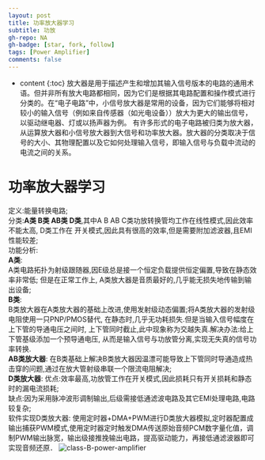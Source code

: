 ```yaml
---
layout: post
title: 功率放大器学习
subtitle: 功放
gh-repo: NA
gh-badge: [star, fork, follow]
tags: [Power Amplifier]
comments: false
---
```

* content
{:toc}
放大器是用于描述产生和增加其输入信号版本的电路的通用术语。但并非所有放大电路都相同，因为它们是根据其电路配置和操作模式进行分类的。在“电子电路”中，小信号放大器是常用的设备，因为它们能够将相对较小的输入信号（例如来自传感器（如光电设备））放大为更大的输出信号，以驱动继电器、灯或以扬声器为例。
有许多形式的电子电路被归类为放大器，从运算放大器和小信号放大器到大信号和功率放大器。放大器的分类取决于信号的大小、其物理配置以及它如何处理输入信号，即输入信号与负载中流动的电流之间的关系。



# 功率放大器学习
定义:能量转换电路;  
分类:**A类 B类 AB类 D类**,其中A B AB C类功放转换管均工作在线性模式,因此效率不能太高, D类工作在  开关模式,因此具有很高的效率,但是需要附加滤波器,且EMI性能较差;  
功能分析:  
**A类**:  
A类电路拓扑为射级跟随器,因E级总是接一个恒定负载提供恒定偏置,导致在静态效率非常低; 但是在正常工作上, A类放大器是音质最好的,几乎能无损失地传输到输出设备;  
**B类**:  
B类放大器在A类放大器的基础上改进,使用发射级动态偏置;将A类放大器的发射级电阻使用一只PNP/PMOS替代,  在静态时,几乎无功耗损失.但是当输入信号幅度在上下管的导通电压之间时, 上下管同时截止,此中现象称为交越失真.解决办法:给上下管基级添加一个预导通电压, 从而是输入信号与功放管分离,实现无失真的信号功率转换.    
**AB类放大器**:
在B类基础上解决B类放大器因温漂可能导致上下管同时导通造成热击穿的问题,通过在放大管射级串联一个限流电阻解决;  
**D类放大器**:
优点:效率最高,功放管工作在开关模式,因此损耗只有开关损耗和静态时的漏电流损耗;  
缺点:因为采用脉冲波形调制输出,后级需接低通滤波电路及其它EMI处理电路,电路较复杂;  
软件实现D类放大器: 使用定时器+DMA+PWM进行D类放大器模拟,定时器配置成输出捕获PWM模式,使用定时器定时触发DMA传送原始音频PCM数字量化值，调制PWM输出脉宽，输出级接推挽输出电路，提高驱动能力，再接低通滤波器即可实现音频还原． 
 ![class-B-power-amplifier](https://cdn.staticaly.com/gh/wilson-zhuo/pic_public@main/class-B-power-amplifier.42rw219bel00.webp)